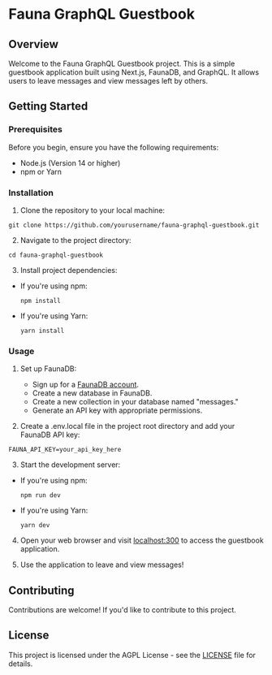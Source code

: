 # Fauna GraphQL Guestbook

## Overview
Welcome to the Fauna GraphQL Guestbook project. This is a simple guestbook application built using Next.js, FaunaDB, and GraphQL. It allows users to leave messages and view messages left by others.

## Getting Started

### Prerequisites
Before you begin, ensure you have the following requirements:

- Node.js (Version 14 or higher)
- npm or Yarn

### Installation
1. Clone the repository to your local machine:

```shell
git clone https://github.com/yourusername/fauna-graphql-guestbook.git
```

2. Navigate to the project directory:

```shell
cd fauna-graphql-guestbook
```

3. Install project dependencies:

- If you're using npm:

    ```npm install```

- If you're using Yarn:

    ```yarn install```


### Usage
1. Set up FaunaDB:
    - Sign up for a [FaunaDB account](https://fauna.com/).
    - Create a new database in FaunaDB.
    - Create a new collection in your database named "messages."
    - Generate an API key with appropriate permissions.

2. Create a .env.local file in the project root directory and add your FaunaDB API key:

```shell
FAUNA_API_KEY=your_api_key_here
```

3. Start the development server:

- If you're using npm:
    ```shell
    npm run dev
    ```

- If you're using Yarn:
    ```shell
    yarn dev
    ```

4. Open your web browser and visit [localhost:300](http://localhost:3000) to access the guestbook application.

5. Use the application to leave and view messages!

## Contributing
Contributions are welcome! If you'd like to contribute to this project.

## License
This project is licensed under the AGPL License - see the [LICENSE](LICENSE) file for details.